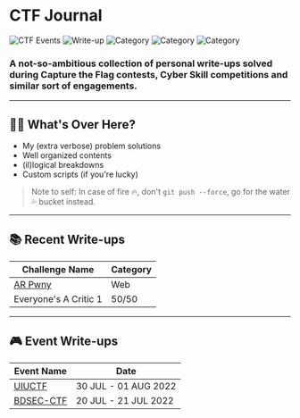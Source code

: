 # CTF Journal 

![CTF Events](https://img.shields.io/badge/CTF--Events-07-brown.svg)
![Write-up](https://img.shields.io/badge/Write--ups-02-blue.svg)
![Category](https://img.shields.io/badge/Category-OSINT-yellow.svg)
![Category](https://img.shields.io/badge/Category-Web-lightgreen.svg)
![Category](https://img.shields.io/badge/Category-Forensics-lightyellow.svg)

### A not-so-ambitious collection of personal write-ups solved during **Capture the Flag** contests, **Cyber Skill competitions** and similar sort of engagements.
---
## 🙋‍♂️ What's Over Here?
 
- My (extra verbose) problem solutions
- Well organized contents
- (il)logical breakdowns 
- Custom scripts (if you're lucky)
> Note to self: In case of fire 🔥, don't `git push --force`, go for the water 💦 bucket instead.  
---
## 📚 Recent Write-ups
 
 | Challenge Name          | Category
 | --------------          | ------
 | [AR Pwny](uiuctf-2022/web/ARPwny/) | Web
 | Everyone's A Critic 1 | 50/50

---
## 🎮 Event Write-ups
 | Event Name          | Date
 | --------------          | ------
 | [UIUCTF](/uiuctf-2022/) | 30 JUL - 01 AUG 2022
 | [BDSEC-CTF](#)  | 20 JUL - 21 JUL 2022 

 
